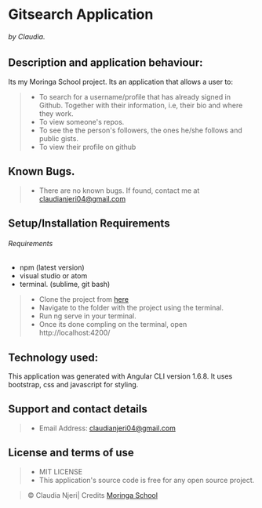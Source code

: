 # Gitsearch Application
###### by Claudia.

## Description and application behaviour:
Its my Moringa School project. Its an application that allows a user to:
> * To search for a username/profile that has already signed in Github. Together with their information, i.e, their bio and where they work.
> * To view someone's repos.
> * To see the the person's followers, the ones he/she follows and public gists.
> * To view their profile on github

## Known Bugs.
> * There are no known bugs. If found, contact me at claudianjeri04@gmail.com

## Setup/Installation Requirements
###### Requirements
- npm (latest version)
- visual studio or atom
- terminal. (sublime, git bash)
> * Clone the project from [here](https://github.com/claudianjeri/quotes)
> * Navigate to the folder with the project using the terminal.
> * Run ng serve in your terminal.
> * Once its done compling on the terminal,
open http://localhost:4200/

## Technology used:
This application was generated with Angular CLI version 1.6.8.
It uses bootstrap, css and javascript for styling.

## Support and contact details
> * Email Address: claudianjeri04@gmail.com

## License and terms of use
> * MIT LICENSE
> * This application's source code is free for any open source project.

> © Claudia Njeri| Credits [Moringa School](https://moringaschool.com/) 